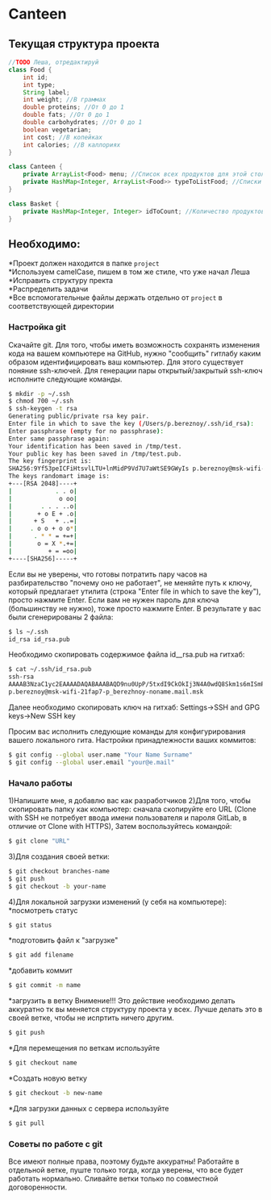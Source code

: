 # Canteen

## Текущая структура проекта
```java
//TODO Леша, отредактируй
class Food {
    int id;
    int type;
    String label;
    int weight; //В граммах
    double proteins; //От 0 до 1
    double fats; //От 0 до 1
    double carbohydrates; //От 0 до 1
    boolean vegetarian;
    int cost; //В копейках
    int calories; //В каллориях
}

class Canteen {
    private ArrayList<Food> menu; //Список всех продуктов для этой столовой
    private HashMap<Integer, ArrayList<Food>> typeToListFood; //Списки продуктов по категориям type
}

class Basket {
    private HashMap<Integer, Integer> idToCount; //Количество продуктов по ID <ID, количество>
}
```
## Необходимо:

*Проект должен находится в папке `project`\
*Используем camelCase, пишем в том же стиле, что уже начал Леша\
*Исправить структуру пректа\
*Распределить задачи\
*Все вспомогательные файлы держать отдельно от `project` в соответствующей директории

### Настройка git

Скачайте git.
Для того, чтобы иметь возможность сохранять изменения кода на вашем компьютере на GitHub, нужно
"сообщить" гитлабу каким образом идентифицировать ваш компьютер.
Для этого существует поняние ssh-ключей. Для генерации пары открытый/закрытый ssh-ключ исполните следующие команды.

```bash
$ mkdir -p ~/.ssh
$ chmod 700 ~/.ssh
$ ssh-keygen -t rsa
Generating public/private rsa key pair.
Enter file in which to save the key (/Users/p.bereznoy/.ssh/id_rsa):
Enter passphrase (empty for no passphrase):
Enter same passphrase again:
Your identification has been saved in /tmp/test.
Your public key has been saved in /tmp/test.pub.
The key fingerprint is:
SHA256:9Yf53peICFiHtsvlLTU+lnMidP9Vd7U7aWtSE9GWyIs p.bereznoy@msk-wifi-21fap7-p_berezhnoy-noname.mail.msk
The keys randomart image is:
+---[RSA 2048]----+
|            . . o|
|             o oo|
|        . . . ..o|
|       + o E + .o|
|      + S   + ..=|
|     . o o + o o*|
|      . * * = +=+|
|       o = X *.+=|
|          + = =oo|
+----[SHA256]-----+
```
Если вы не уверены, что готовы потратить пару часов на разбирательство "почему оно не работает", не меняйте
путь к ключу, который предлагает утилита (строка "Enter file in which to save the key"), просто нажмите Enter.
Если вам не нужен пароль для ключа (большинству не нужно), тоже просто нажмите Enter.
В результате у вас были сгенерированы 2 файла:

```bash
$ ls ~/.ssh
id_rsa id_rsa.pub
```
Необходимо скопировать содержимое файла id__rsa.pub на гитхаб:
```bash
$ cat ~/.ssh/id_rsa.pub
ssh-rsa
AAAAB3NzaC1yc2EAAAADAQABAAABAQD9nu0UpP/5txdI9CkOkIj3N4A0wdQ8Skm1s6mISmPmq6efOLJH5JEJ3oEOWvFBZOGMzR0QfJ9UOWy02/+YEXAJ9hMKoenaKHovTXhL6i9T99bD9TDouWh9kR4XbDht2pcmEzRkvgKh+xSwqDt7IwShdQtBr93j9H/z5pL38mKOz98TLGEBXDJMOH0QGHk/FPRiVGQl6HxNOa7wGzYR1fMgWMK5qX6S/81dRMOWjgm3QvpUiNwk3POhkLcO5YOV+H3zxb65KzDXixScQBRBWGUqKzc2qoyoG84m7LirGHc5moH+q5Ieo+nC5l0NOd3sKqq5XL5L2ZmNoErM2WVQZKnz
p.bereznoy@msk-wifi-21fap7-p_berezhnoy-noname.mail.msk
```
Далее необходимо скопировать ключ на гитхаб:
Settings->SSH and GPG keys->New SSH key

Просим вас исполнить следующие команды для конфигурирования вашего локального гита.
Настройки принадлежности ваших коммитов:
```bash
$ git config --global user.name "Your Name Surname"
$ git config --global user.email "your@e.mail"
```

### Начало работы
1)Напишите мне, я добавлю вас как разработчиков
2)Для того, чтобы скопировать папку как компьютер: сначала скопируйте его URL (Clone with SSH не потребует ввода имени пользователя и пароля GitLab, в отличие от Clone with HTTPS), Затем воспользуйтесь командой:
```bash
$ git clone "URL"
```
3)Для создания своей ветки:
```bash
$ git checkout branches-name
$ git push
$ git checkout -b your-name
```
4)Для локальной загрузки изменений (у себя на компьютере):
*посмотреть статус
```bash
$ git status
```
*подготовить файл к "загрузке"
```bash
$ git add filename
```
*добавить коммит
```bash
$ git commit -m name
```
*загрузить в ветку
Внимение!!!
Это действие необходимо делать аккуратно тк вы меняется структуру проекта у всех.
Лучше делать это в своей ветке, чтобы не испртить ничего другим.
```bash
$ git push
```
*Для перемещения по веткам используйте
```bash
$ git checkout name
```
*Создать новую ветку
```bash
$ git checkout -b new-name
```
*Для загрузки данных с сервера используйте
```bash
$ git pull
```

### Советы по работе с git

Все имеют полные права, поэтому будьте аккуратны!
Работайте в отдельной ветке, пуште только тогда, когда уверены, что все будет работать нормально.
Сливайте ветки только по совместной договоренности.
